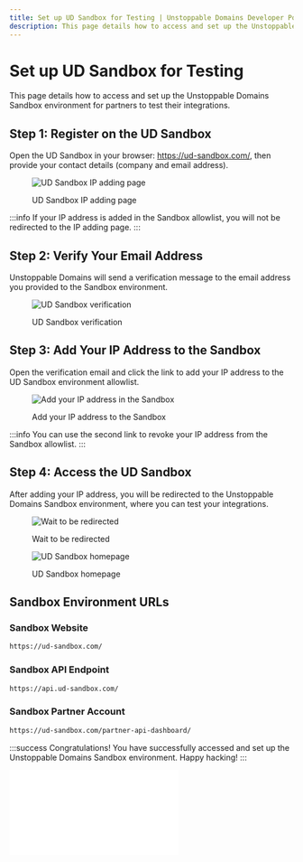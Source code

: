 ```yaml
---
title: Set up UD Sandbox for Testing | Unstoppable Domains Developer Portal
description: This page details how to access and set up the Unstoppable Domains Sandbox environment for partners to test their integrations.
---
```


# Set up UD Sandbox for Testing

This page details how to access and set up the Unstoppable Domains Sandbox environment for partners to test their integrations.

## Step 1: Register on the UD Sandbox

Open the UD Sandbox in your browser: <https://ud-sandbox.com/>, then provide your contact details (company and email address).

<figure>

![UD Sandbox IP adding page](/images/ud-sandbox-ip-adding.png '#width=60%;')

<figcaption>UD Sandbox IP adding page</figcaption>
</figure>

:::info
If your IP address is added in the Sandbox allowlist, you will not be redirected to the IP adding page.
:::

## Step 2: Verify Your Email Address

Unstoppable Domains will send a verification message to the email address you provided to the Sandbox environment.

<figure>

![UD Sandbox verification](/images/ud-sandbox-verification.png '#width=40%;')

<figcaption>UD Sandbox verification</figcaption>
</figure>

## Step 3: Add Your IP Address to the Sandbox

Open the verification email and click the link to add your IP address to the UD Sandbox environment allowlist.

<figure>

![Add your IP address in the Sandbox](/images/ud-sandbox-ip-adding-links.png '#width=80%;')

<figcaption>Add your IP address to the Sandbox</figcaption>
</figure>

:::info
You can use the second link to revoke your IP address from the Sandbox allowlist.
:::

## Step 4: Access the UD Sandbox

After adding your IP address, you will be redirected to the Unstoppable Domains Sandbox environment, where you can test your integrations.

<figure>

![Wait to be redirected](/images/ud-sandbox-redirection.png '#width=80%;')

<figcaption>Wait to be redirected</figcaption>
</figure>

<figure>

![UD Sandbox homepage](/images/ud-sandbox-home.png '#width=80%;')

<figcaption>UD Sandbox homepage</figcaption>
</figure>

## Sandbox Environment URLs

### Sandbox Website

```bash
https://ud-sandbox.com/
```

### Sandbox API Endpoint

```bash
https://api.ud-sandbox.com/
```

### Sandbox Partner Account

```bash
https://ud-sandbox.com/partner-api-dashboard/
```

:::success Congratulations!
You have successfully accessed and set up the Unstoppable Domains Sandbox environment. Happy hacking!
:::

<embed src="/snippets/_discord.md" />
